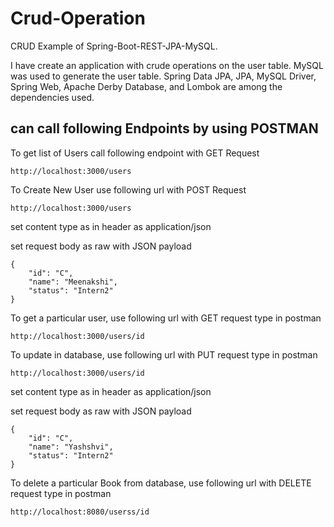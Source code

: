 # Crud-Operation

CRUD Example of Spring-Boot-REST-JPA-MySQL.

I have  create an application with crude operations on the user table.
MySQL was used to generate the user table.
Spring Data JPA, JPA, MySQL Driver, Spring Web, Apache Derby Database, and Lombok are among the dependencies used.

## can call following Endpoints by using POSTMAN

To get list of Users call following endpoint with GET Request
   
    http://localhost:3000/users

To Create New User use following url with POST Request
    
    http://localhost:3000/users

  set content type as in header as application/json
  
  set request body as raw with JSON payload

    {
        "id": "C",
        "name": "Meenakshi",
        "status": "Intern2"
    }
  
To get a particular user, use following url with GET request type in postman

    http://localhost:3000/users/id

To update  in database, use following url with PUT request type in postman

	http://localhost:3000/users/id

set content type as in header as application/json

set request body as raw with JSON payload

    {
        "id": "C",
        "name": "Yashshvi",
        "status": "Intern2"
    }
  

To delete a particular Book from database, use following url with DELETE request type in postman
  
    http://localhost:8080/userss/id


